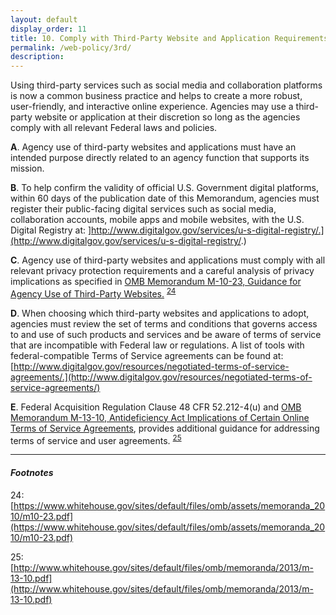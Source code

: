 ```yaml
---
layout: default
display_order: 11 
title: 10. Comply with Third-Party Website and Application Requirements
permalink: /web-policy/3rd/
description:
---
```

Using third-party services such as social media and collaboration platforms is now a common business practice and helps to create a more robust, user-friendly, and interactive online experience. Agencies may use a third-party website or application at their discretion so long as the agencies comply with all relevant Federal laws and policies. 

**A**.	Agency use of third-party websites and applications must have an intended purpose directly related to an agency function that supports its mission. 

**B**.	To help confirm the validity of official U.S. Government digital platforms, within 60 days of the publication date of this Memorandum, agencies must register their public-facing digital services such as social media, collaboration accounts, mobile apps and mobile websites, with the U.S. Digital Registry at: ]http://www.digitalgov.gov/services/u-s-digital-registry/.](http://www.digitalgov.gov/services/u-s-digital-registry/.)

**C**.	Agency use of third-party websites and applications must comply with all relevant privacy protection requirements and a careful analysis of privacy implications as specified in [OMB Memorandum M-10-23, Guidance for Agency Use of Third-Party Websites.](https://www.whitehouse.gov/sites/default/files/omb/assets/memoranda_2010/m10-23.pdf) <sup>[24](#myfootnote12)</sup> 

**D**.	When choosing which third-party websites and applications to adopt, agencies must review the set of terms and conditions that governs access to and use of such products and services and be aware of terms of service that are incompatible with Federal law or regulations. A list of tools with federal-compatible Terms of Service agreements can be found at: [http://www.digitalgov.gov/resources/negotiated-terms-of-service-agreements/.](http://www.digitalgov.gov/resources/negotiated-terms-of-service-agreements/)

**E**.	Federal Acquisition Regulation Clause 48 CFR 52.212-4(u) and [OMB Memorandum M-13-10, Antideficiency Act Implications of Certain Online Terms of Service Agreements](https://www.whitehouse.gov/sites/default/files/omb/memoranda/2013/m-13-10.pdf), provides additional guidance for addressing terms of service and user agreements.  <sup>[25](#myfootnote25)</sup> 

***

#### *Footnotes* 
<a name="myfootnote12">24</a>: [https://www.whitehouse.gov/sites/default/files/omb/assets/memoranda_2010/m10-23.pdf](https://www.whitehouse.gov/sites/default/files/omb/assets/memoranda_2010/m10-23.pdf) 

<a name="myfootnote12">25</a>: [http://www.whitehouse.gov/sites/default/files/omb/memoranda/2013/m-13-10.pdf](http://www.whitehouse.gov/sites/default/files/omb/memoranda/2013/m-13-10.pdf)

